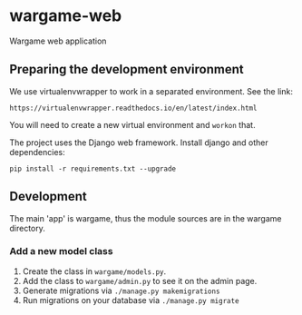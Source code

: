 # wargame-web
Wargame web application

## Preparing the development environment

We use virtualenvwrapper to work in a separated environment. See the link:
```
https://virtualenvwrapper.readthedocs.io/en/latest/index.html
```

You will need to create a new virtual environment and `workon` that.


The project uses the Django web framework. Install django and other dependencies:
```
pip install -r requirements.txt --upgrade
```

## Development
The main 'app' is wargame, thus the module sources are in the wargame directory.

### Add a new model class

1. Create the class in `wargame/models.py`.
2. Add the class to `wargame/admin.py` to see it on the admin page.
3. Generate migrations via `./manage.py makemigrations`
4. Run migrations on your database via `./manage.py migrate`
